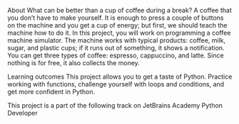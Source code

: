 About
What can be better than a cup of coffee during a break? A coffee that you don’t have to make yourself. It is enough to press a couple of buttons on the machine and you get a cup of energy; but first, we should teach the machine how to do it. In this project, you will work on programming a coffee machine simulator. The machine works with typical products: coffee, milk, sugar, and plastic cups; if it runs out of something, it shows a notification. You can get three types of coffee: espresso, cappuccino, and latte. Since nothing is for free, it also collects the money.

Learning outcomes
This project allows you to get a taste of Python. Practice working with functions, challenge yourself with loops and conditions, and get more confident in Python.

This project is a part of the following track on JetBrains Academy
Python Developer
